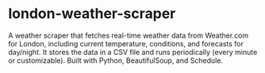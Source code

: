 # london-weather-scraper
A weather scraper that fetches real-time weather data from Weather.com for London, including current temperature, conditions, and forecasts for day/night. It stores the data in a CSV file and runs periodically (every minute or customizable). Built with Python, BeautifulSoup, and Schedule.
